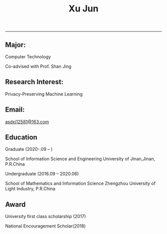 ﻿---
title: "Xu Jun"
excerpt: "Postgraduate <br/><img src='/images/xujun.jpg' height='500' width='300'>"
collection: Postgraduate
---

---

Major:   
---
Computer Technology 

Co-advised with Prof. Shan Jing


Research Interest: 
--
Privacy-Preserving Machine Learning

Email:            
---
asdxj12581@163.com


Education
----
Graduate (2020-.09 –  ) 

School of Information Science and Engineering 
University of Jinan,Jinan, P.R.China 
  
Undergraduate (2016.09 – 2020.06)

School of Mathematics and Information Science
Zhengzhou University of Light Industry, P.R.China


Award
---
University first class scholarship (2017) 

National Encouragement Scholar(2018)

